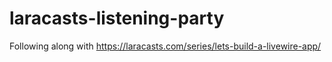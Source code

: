 # laracasts-listening-party
Following along with https://laracasts.com/series/lets-build-a-livewire-app/
